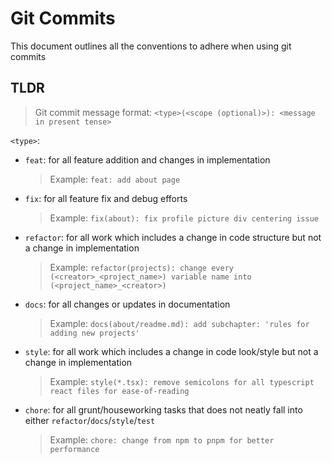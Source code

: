 # Git Commits
This document outlines all the conventions to adhere when using git commits

## TLDR
> Git commit message format:
> `<type>(<scope (optional)>): <message in present tense>`

`<type>`:
- `feat`: for all feature addition and changes in implementation
    > Example: `feat: add about page`
- `fix`: for all feature fix and debug efforts
    > Example: `fix(about): fix profile picture div centering issue`
- `refactor`: for all work which includes a change in code structure but not a change in implementation
    > Example: `refactor(projects): change every (<creator>_<project_name>) variable name into (<project_name>_<creator>)`
- `docs`: for all changes or updates in documentation
    > Example: `docs(about/readme.md): add subchapter: 'rules for adding new projects'`
- `style`: for all work which includes a change in code look/style but not a change in implementation
    > Example: `style(*.tsx): remove semicolons for all typescript react files for ease-of-reading`
- `chore`: for all grunt/houseworking tasks that does not neatly fall into either `refactor`/`docs`/`style`/`test`
    > Example: `chore: change from npm to pnpm for better performance`